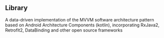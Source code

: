 
## Library

A data-driven implementation of the MVVM software architecture pattern based on Android Architecture Components (kotlin), incorporating RxJava2, Retrofit2, DataBinding and other open source frameworks